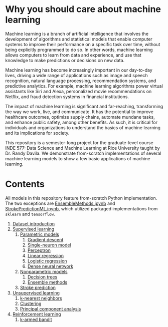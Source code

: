 # Why you should care about machine learning
Machine learning is a branch of artificial intelligence that involves the development of algorithms and statistical models that enable computer systems to improve their performance on a specific task over time, without being explicitly programmed to do so. In other words, machine learning allows computers to learn from data and experience, and use that knowledge to make predictions or decisions on new data.

Machine learning has become increasingly important in our day-to-day lives, driving a wide range of applications such as image and speech recognition, natural language processing, recommendation systems, and predictive analytics. For example, machine learning algorithms power virtual assistants like Siri and Alexa, personalized movie recommendations on Netflix, and fraud detection systems in financial institutions.

The impact of machine learning is significant and far-reaching, transforming the way we work, live, and communicate. It has the potential to improve healthcare outcomes, optimize supply chains, automate mundane tasks, and enhance public safety, among other benefits. As such, it is critical for individuals and organizations to understand the basics of machine learning and its implications for society.

This repository is a semester-long project for the graduate-level course INDE 577: Data Science and Machine Learning at Rice University taught by Dr. Randy Davila. We demonstrate from-scratch implementations of several machine learning models to show a few basic applications of machine learning.

# Contents
All models in this repository feature from-scratch Python implementation. The two exceptions are [EnsembleMethods.ipynb](https://github.com/SeventhPrize/INDE_577_Data_Science_and_Machine_Learning/blob/main/Supervised%20learning/Nonparametric%20models/EnsembleMethods.ipynb) and [StrokePredictionML.ipynb](https://github.com/SeventhPrize/INDE_577_Data_Science_and_Machine_Learning/blob/main/Supervised%20learning/Stroke%20prediction/StrokePredictionML.ipynb), which utilized packaged implementations from `sklearn` and `tensorflow`.

1. [Dataset introduction](https://github.com/SeventhPrize/INDE_577_Data_Science_and_Machine_Learning/tree/main/Data)
2. [Supervised learning](https://github.com/SeventhPrize/INDE_577_Data_Science_and_Machine_Learning/tree/main/Supervised%20learning)
    1. [Parametric models](https://github.com/SeventhPrize/INDE_577_Data_Science_and_Machine_Learning/tree/main/Supervised%20learning/Parametric%20models)
        1. [Gradient descent](https://github.com/SeventhPrize/INDE_577_Data_Science_and_Machine_Learning/blob/main/Supervised%20learning/Parametric%20models/GradientDescent.ipynb)
        2. [Single-neuron model](https://github.com/SeventhPrize/INDE_577_Data_Science_and_Machine_Learning/blob/main/Supervised%20learning/Parametric%20models/Neuron.ipynb)
        3. [Perceptron](https://github.com/SeventhPrize/INDE_577_Data_Science_and_Machine_Learning/blob/main/Supervised%20learning/Parametric%20models/Perceptron.ipynb)
        4. [Linear regression](https://github.com/SeventhPrize/INDE_577_Data_Science_and_Machine_Learning/blob/main/Supervised%20learning/Parametric%20models/LinearRegression.ipynb)
        5. [Logistic regression](https://github.com/SeventhPrize/INDE_577_Data_Science_and_Machine_Learning/blob/main/Supervised%20learning/Parametric%20models/LogisticRegression.ipynb)
        6. [Dense neural network](https://github.com/SeventhPrize/INDE_577_Data_Science_and_Machine_Learning/blob/main/Supervised%20learning/Parametric%20models/DenseNeuralNetwork.ipynb)
    2. [Nonparametric models](https://github.com/SeventhPrize/INDE_577_Data_Science_and_Machine_Learning/tree/main/Supervised%20learning/Nonparametric%20models)
        1. [Decision trees](https://github.com/SeventhPrize/INDE_577_Data_Science_and_Machine_Learning/blob/main/Supervised%20learning/Nonparametric%20models/DecisionTree.ipynb)
        2. [Ensemble methods](https://github.com/SeventhPrize/INDE_577_Data_Science_and_Machine_Learning/blob/main/Supervised%20learning/Nonparametric%20models/EnsembleMethods.ipynb)
    3. [Stroke prediction](https://github.com/SeventhPrize/INDE_577_Data_Science_and_Machine_Learning/tree/main/Supervised%20learning/Stroke%20prediction)
3. [Unsupervised learning](https://github.com/SeventhPrize/INDE_577_Data_Science_and_Machine_Learning/tree/main/Unsupervised%20learning)
    1. [k-nearest neighbors](https://github.com/SeventhPrize/INDE_577_Data_Science_and_Machine_Learning/blob/main/Unsupervised%20learning/KNearestNeighbors.ipynb)
    2. [Clustering](https://github.com/SeventhPrize/INDE_577_Data_Science_and_Machine_Learning/blob/main/Unsupervised%20learning/Clustering.ipynb)
    3. [Principal component analysis](https://github.com/SeventhPrize/INDE_577_Data_Science_and_Machine_Learning/blob/main/Unsupervised%20learning/PrincipalComponentAnalysis.ipynb)
4. [Reinforcement learning](https://github.com/SeventhPrize/INDE_577_Data_Science_and_Machine_Learning/tree/main/Reinforcement%20learning)
    1. [k-armed bandit](https://github.com/SeventhPrize/INDE_577_Data_Science_and_Machine_Learning/blob/main/Reinforcement%20learning/KArmedBandit.ipynb)
